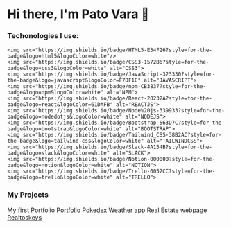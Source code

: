# Hi there, I'm Pato Vara 👋

### Techonologies I use:
   	<img src="https://img.shields.io/badge/HTML5-E34F26?style=for-the-badge&logo=html5&logoColor=white"/>
    <img src="https://img.shields.io/badge/CSS3-1572B6?style=for-the-badge&logo=css3&logoColor=white" alt="CSS3">
    <img src="https://img.shields.io/badge/JavaScript-323330?style=for-the-badge&logo=javascript&logoColor=F7DF1E" alt="JAVASCRIPT">
    <img src="https://img.shields.io/badge/npm-CB3837?style=for-the-badge&logo=npm&logoColor=white" alt="NPM">
    <img src="https://img.shields.io/badge/React-20232A?style=for-the-badge&logo=react&logoColor=61DAFB" alt="REACTJS">
    <img src="https://img.shields.io/badge/Node%20js-339933?style=for-the-badge&logo=nodedotjs&logoColor=white" alt="NODEJS">
    <img src="https://img.shields.io/badge/Bootstrap-563D7C?style=for-the-badge&logo=bootstrap&logoColor=white" alt="BOOTSTRAP">
    <img src="https://img.shields.io/badge/Tailwind_CSS-38B2AC?style=for-the-badge&logo=tailwind-css&logoColor=white" alt="TAILWINDCSS">
    <img src="https://img.shields.io/badge/Slack-4A154B?style=for-the-badge&logo=slack&logoColor=white" alt="SLACK">
    <img src="https://img.shields.io/badge/Notion-000000?style=for-the-badge&logo=notion&logoColor=white" alt="NOTION">
    <img src="https://img.shields.io/badge/Trello-0052CC?style=for-the-badge&logo=trello&logoColor=white" alt="TRELLO">


### My Projects
My first Portfolio [Portfolio](https://github.com/patovara/portafolio_patovara)
[Pokedex](https://github.com/patovara/pokedex)
[Weather app](https://github.com/patovara/aplicacion_clima_js)
Real Estate webpage [Realtoskeys](https://realtorskeys.com)

<!--
**patovara/patovara** is a ✨ _special_ ✨ repository because its `README.md` (this file) appears on your GitHub profile.

Here are some ideas to get you started:

- 🔭 I’m currently working on ...
- 🌱 I’m currently learning ...
- 👯 I’m looking to collaborate on ...
- 🤔 I’m looking for help with ...
- 💬 Ask me about ...
- 📫 How to reach me: ...
- 😄 Pronouns: ...
- ⚡ Fun fact: ...
-->

